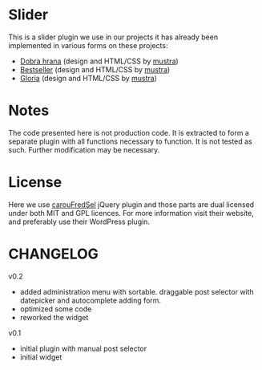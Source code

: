 # Slider

This is a slider plugin we use in our projects it has already been implemented in various forms on these projects:
 - [Dobra hrana](http://dobrahrana.jutarnji.hr "Dobra hrana") (design and HTML/CSS by [mustra](http://www.mustra-designs.com/))
 - [Bestseller](http://bestseller.jutarnji.hr "Bestseller") (design and HTML/CSS by [mustra](http://www.mustra-designs.com/))
 - [Gloria](http://www.gloria.hr "Gloria") (design and HTML/CSS by [mustra](http://www.mustra-designs.com/))

# Notes

The code presented here is not production code. It is extracted to form a separate plugin with all functions necessary to function. It is not tested as such. Further modification may be necessary.

# License

Here we use [carouFredSel](http://caroufredsel.dev7studios.com/) jQuery plugin and those parts are dual licensed under both MIT and GPL licences. For more information visit their website, and preferably use their WordPress plugin.

# CHANGELOG

v0.2
- added administration menu with sortable. draggable post selector with datepicker and autocomplete adding form.
- optimized some code
- reworked the widget

v0.1
- initial plugin with manual post selector
- initial widget


